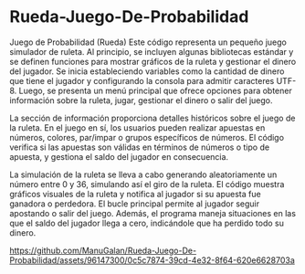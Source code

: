 # Rueda-Juego-De-Probabilidad
Juego de Probabilidad (Rueda)
Este código representa un pequeño juego simulador de ruleta. Al principio, se incluyen algunas bibliotecas estándar y se definen funciones para mostrar gráficos de la ruleta y gestionar el dinero del jugador. Se inicia estableciendo variables como la cantidad de dinero que tiene el jugador y configurando la consola para admitir caracteres UTF-8. Luego, se presenta un menú principal que ofrece opciones para obtener información sobre la ruleta, jugar, gestionar el dinero o salir del juego.

La sección de información proporciona detalles históricos sobre el juego de la ruleta. En el juego en sí, los usuarios pueden realizar apuestas en números, colores, par/impar o grupos específicos de números. El código verifica si las apuestas son válidas en términos de números o tipo de apuesta, y gestiona el saldo del jugador en consecuencia.

La simulación de la ruleta se lleva a cabo generando aleatoriamente un número entre 0 y 36, simulando así el giro de la ruleta. El código muestra gráficos visuales de la ruleta y notifica al jugador si su apuesta fue ganadora o perdedora. El bucle principal permite al jugador seguir apostando o salir del juego. Además, el programa maneja situaciones en las que el saldo del jugador llega a cero, indicándole que ha perdido todo su dinero.

https://github.com/ManuGalan/Rueda-Juego-De-Probabilidad/assets/96147300/0c5c7874-39cd-4e32-8f64-620e6628703a


